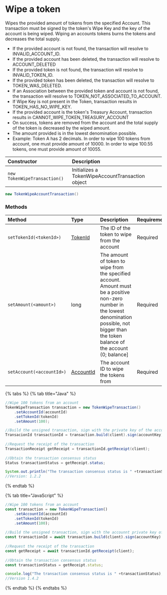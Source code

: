 # Wipe a token

Wipes the provided amount of tokens from the specified Account. This transaction must be signed by the token's Wipe Key and the key of the account is being wiped. Wiping an accounts tokens burns the tokens and decreases the total supply.

* If the provided account is not found, the transaction will resolve to INVALID\_ACCOUNT\_ID.
*  If the provided account has been deleted, the transaction will resolve to ACCOUNT\_DELETED
*  If the provided token is not found, the transaction will resolve to INVALID\_TOKEN\_ID.
*  If the provided token has been deleted, the transaction will resolve to TOKEN\_WAS\_DELETED.
* If an Association between the provided token and account is not found, the transaction will resolve to TOKEN\_NOT\_ASSOCIATED\_TO\_ACCOUNT.
* If Wipe Key is not present in the Token, transaction results in TOKEN\_HAS\_NO\_WIPE\_KEY.
* If the provided account is the token's Treasury Account, transaction results in CANNOT\_WIPE\_TOKEN\_TREASURY\_ACCOUNT
* On success, tokens are removed from the account and the total supply of the token is decreased by the wiped amount.
* The amount provided is in the lowest denomination possible. 
* Example: Token A has 2 decimals. In order to wipe 100 tokens from account, one must provide amount of 10000. In order to wipe 100.55 tokens, one must provide amount of 10055.

| Constructor | Description |
| :--- | :--- |
| `new TokenWipeTransaction()` | Initializes a TokenWipeAccountTransaction object |

```java
new TokenWipeAccountTransaction()
```

### Methods

| Method | Type | Description | Requirement |
| :--- | :--- | :--- | :--- |
| `setTokenId(<tokenId>)` | [TokenId](token-id.md) | The ID of the token to wipe from the account | Required |
| `setAmount(<amount>)` | long | The amount of token to wipe from the specified account. Amount must be a positive non-zero number in the lowest denomination possible, not bigger than the token balance of the account \(0; balance\] | Required |
| `setAccount(<accountId>)` | [AccountId](../specialized-types.md#accountid) | The account ID to wipe the tokens from | Required |

{% tabs %}
{% tab title="Java" %}
```java
//Wipe 100 tokens from an account
TokenWipeTransaction transaction = new TokenWipeTransaction()
    .setAccountId(accountId)
    .setTokenId(tokenId)
    .setAmount(100);

//Build the unsigned transaction, sign with the private key of the account that is being wiped, sign with the wipe private key of the token, submit the transaction to a Hedera network
TransacionId transactionId = transaction.build(client).sign(accountKey).sign(wipeKey).execute(client);
    
//Request the receipt of the transaction
TransactionReceipt getReceipt = transactionId.getReceipt(client);
    
//Obtain the transaction consensus status
Status transactionStatus = getReceipt.status;

System.out.println("The transaction consensus status is " +transactionStatus);
//Version: 1.2.2
```
{% endtab %}

{% tab title="JavaScript" %}
```javascript
//Wipe 100 tokens from an account
const transaction = new TokenWipeTransaction()
    .setAccountId(accountId)
    .setTokenId(tokenId)
    .setAmount(100);
    
//Build the unsigned transaction, sign with the accounnt private key of the token, sign with the wipe private key, submit the transaction to a Hedera network
const transactionId = await transaction.build(client).sign(accountKey).sign(wipeKey).execute(client);
    
//Request the receipt of the transaction
const getReceipt = await transactionId.getReceipt(client);
    
//Obtain the transaction consensus status
const transactionStatus = getReceipt.status;

console.log("The transaction consensus status is " +transactionStatus);
//Version 1.4.2
```
{% endtab %}
{% endtabs %}





